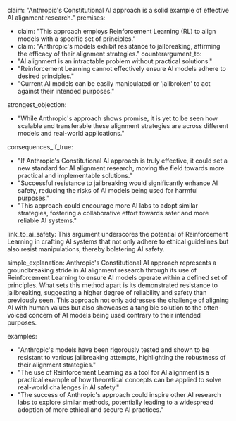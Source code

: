 claim: "Anthropic's Constitutional AI approach is a solid example of effective AI alignment research."
premises:
  - claim: "This approach employs Reinforcement Learning (RL) to align models with a specific set of principles."
  - claim: "Anthropic's models exhibit resistance to jailbreaking, affirming the efficacy of their alignment strategies."
counterargument_to:
  - "AI alignment is an intractable problem without practical solutions."
  - "Reinforcement Learning cannot effectively ensure AI models adhere to desired principles."
  - "Current AI models can be easily manipulated or 'jailbroken' to act against their intended purposes."

strongest_objection:
  - "While Anthropic's approach shows promise, it is yet to be seen how scalable and transferable these alignment strategies are across different models and real-world applications."

consequences_if_true:
  - "If Anthropic's Constitutional AI approach is truly effective, it could set a new standard for AI alignment research, moving the field towards more practical and implementable solutions."
  - "Successful resistance to jailbreaking would significantly enhance AI safety, reducing the risks of AI models being used for harmful purposes."
  - "This approach could encourage more AI labs to adopt similar strategies, fostering a collaborative effort towards safer and more reliable AI systems."

link_to_ai_safety: This argument underscores the potential of Reinforcement Learning in crafting AI systems that not only adhere to ethical guidelines but also resist manipulations, thereby bolstering AI safety.

simple_explanation: Anthropic's Constitutional AI approach represents a groundbreaking stride in AI alignment research through its use of Reinforcement Learning to ensure AI models operate within a defined set of principles. What sets this method apart is its demonstrated resistance to jailbreaking, suggesting a higher degree of reliability and safety than previously seen. This approach not only addresses the challenge of aligning AI with human values but also showcases a tangible solution to the often-voiced concern of AI models being used contrary to their intended purposes.

examples:
  - "Anthropic's models have been rigorously tested and shown to be resistant to various jailbreaking attempts, highlighting the robustness of their alignment strategies."
  - "The use of Reinforcement Learning as a tool for AI alignment is a practical example of how theoretical concepts can be applied to solve real-world challenges in AI safety."
  - "The success of Anthropic's approach could inspire other AI research labs to explore similar methods, potentially leading to a widespread adoption of more ethical and secure AI practices."